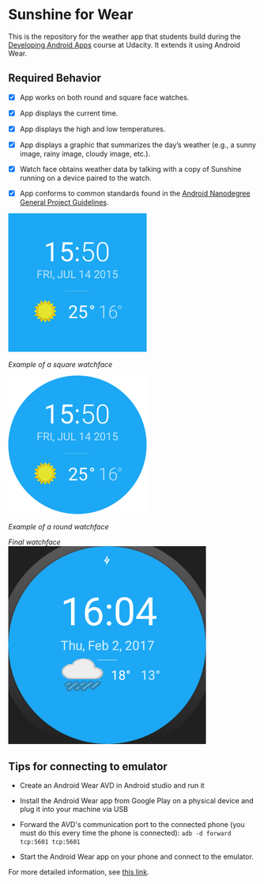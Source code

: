 # Sunshine for Wear

This is the repository for the weather app that students build during the [Developing Android Apps](https://www.udacity.com/course/new-android-fundamentals--ud851) course at Udacity. It extends it using Android Wear.

## Required Behavior

* [x] App works on both round and square face watches.

* [x] App displays the current time.

* [x] App displays the high and low temperatures.

* [x] App displays a graphic that summarizes the day’s weather (e.g., a sunny image, rainy image, cloudy image, etc.).

* [x] Watch face obtains weather data by talking with a copy of Sunshine running on a device paired to the watch.

* [x] App conforms to common standards found in the [Android Nanodegree General Project Guidelines](http://udacity.github.io/android-nanodegree-guidelines/core.html).

![square watchface](square_example.png)

*Example of a square watchface*

![round watchface](round_example.png)

*Example of a round watchface*

*Final watchface*
![final watchface](sunshinewear/src/main/res/drawable-nodpi/preview.png)

## Tips for connecting to emulator

* Create an Android Wear AVD in Android studio and run it

* Install the Android Wear app from Google Play on a physical device and plug it into your machine via USB

* Forward the AVD's communication port to the connected phone (you must do this every time the phone is connected): `adb -d forward tcp:5601 tcp:5601`

* Start the Android Wear app on your phone and connect to the emulator.

For more detailed information, see [this link](https://developer.android.com/training/wearables/apps/creating.html).